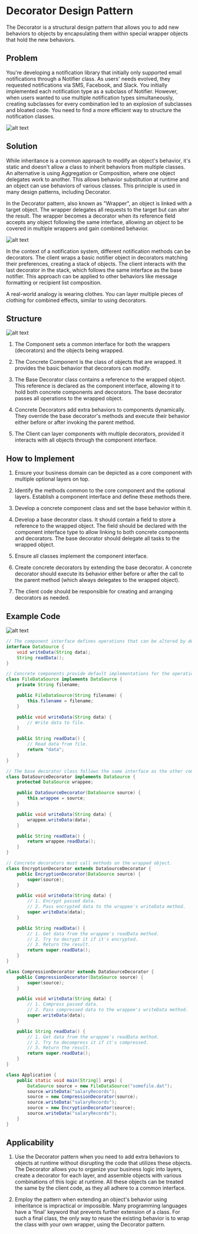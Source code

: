 # Decorator Design Pattern

The Decorator is a structural design pattern that allows you to add new behaviors to objects by encapsulating them within special wrapper objects that hold the new behaviors.

## Problem

You're developing a notification library that initially only supported email notifications through a Notifier class. As users' needs evolved, they requested notifications via SMS, Facebook, and Slack. You initially implemented each notification type as a subclass of Notifier. However, when users wanted to use multiple notification types simultaneously, creating subclasses for every combination led to an explosion of subclasses and bloated code. You need to find a more efficient way to structure the notification classes.

![alt text](image.png)

## Solution

While inheritance is a common approach to modify an object's behavior, it's static and doesn't allow a class to inherit behaviors from multiple classes. An alternative is using Aggregation or Composition, where one object delegates work to another. This allows behavior substitution at runtime and an object can use behaviors of various classes. This principle is used in many design patterns, including Decorator.

In the Decorator pattern, also known as "Wrapper", an object is linked with a target object. The wrapper delegates all requests to the target but can alter the result. The wrapper becomes a decorator when its reference field accepts any object following the same interface, allowing an object to be covered in multiple wrappers and gain combined behavior.

![alt text](image-1.png)

In the context of a notification system, different notification methods can be decorators. The client wraps a basic notifier object in decorators matching their preferences, creating a stack of objects. The client interacts with the last decorator in the stack, which follows the same interface as the base notifier. This approach can be applied to other behaviors like message formatting or recipient list composition.

A real-world analogy is wearing clothes. You can layer multiple pieces of clothing for combined effects, similar to using decorators.

## Structure

![alt text](image-2.png)

1. The Component sets a common interface for both the wrappers (decorators) and the objects being wrapped.

2. The Concrete Component is the class of objects that are wrapped. It provides the basic behavior that decorators can modify.

3. The Base Decorator class contains a reference to the wrapped object. This reference is declared as the component interface, allowing it to hold both concrete components and decorators. The base decorator passes all operations to the wrapped object.

4. Concrete Decorators add extra behaviors to components dynamically. They override the base decorator's methods and execute their behavior either before or after invoking the parent method.

5. The Client can layer components with multiple decorators, provided it interacts with all objects through the component interface.

## How to Implement

1. Ensure your business domain can be depicted as a core component with multiple optional layers on top.

2. Identify the methods common to the core component and the optional layers. Establish a component interface and define these methods there.

3. Develop a concrete component class and set the base behavior within it.

4. Develop a base decorator class. It should contain a field to store a reference to the wrapped object. The field should be declared with the component interface type to allow linking to both concrete components and decorators. The base decorator should delegate all tasks to the wrapped object.

5. Ensure all classes implement the component interface.

6. Create concrete decorators by extending the base decorator. A concrete decorator should execute its behavior either before or after the call to the parent method (which always delegates to the wrapped object).

7. The client code should be responsible for creating and arranging decorators as needed.

## Example Code

![alt text](image-3.png)

```java
// The component interface defines operations that can be altered by decorators.
interface DataSource {
    void writeData(String data);
    String readData();
}

// Concrete components provide default implementations for the operations.
class FileDataSource implements DataSource {
    private String filename;

    public FileDataSource(String filename) {
        this.filename = filename;
    }

    public void writeData(String data) {
        // Write data to file.
    }

    public String readData() {
        // Read data from file.
        return "data";
    }
}

// The base decorator class follows the same interface as the other components.
class DataSourceDecorator implements DataSource {
    protected DataSource wrappee;

    public DataSourceDecorator(DataSource source) {
        this.wrappee = source;
    }

    public void writeData(String data) {
        wrappee.writeData(data);
    }

    public String readData() {
        return wrappee.readData();
    }
}

// Concrete decorators must call methods on the wrapped object.
class EncryptionDecorator extends DataSourceDecorator {
    public EncryptionDecorator(DataSource source) {
        super(source);
    }

    public void writeData(String data) {
        // 1. Encrypt passed data.
        // 2. Pass encrypted data to the wrappee's writeData method.
        super.writeData(data);
    }

    public String readData() {
        // 1. Get data from the wrappee's readData method.
        // 2. Try to decrypt it if it's encrypted.
        // 3. Return the result.
        return super.readData();
    }
}

class CompressionDecorator extends DataSourceDecorator {
    public CompressionDecorator(DataSource source) {
        super(source);
    }

    public void writeData(String data) {
        // 1. Compress passed data.
        // 2. Pass compressed data to the wrappee's writeData method.
        super.writeData(data);
    }

    public String readData() {
        // 1. Get data from the wrappee's readData method.
        // 2. Try to decompress it if it's compressed.
        // 3. Return the result.
        return super.readData();
    }
}

class Application {
    public static void main(String[] args) {
        DataSource source = new FileDataSource("somefile.dat");
        source.writeData("salaryRecords");
        source = new CompressionDecorator(source);
        source.writeData("salaryRecords");
        source = new EncryptionDecorator(source);
        source.writeData("salaryRecords");
    }
}
```

## Applicability

1. Use the Decorator pattern when you need to add extra behaviors to objects at runtime without disrupting the code that utilizes these objects. The Decorator allows you to organize your business logic into layers, create a decorator for each layer, and assemble objects with various combinations of this logic at runtime. All these objects can be treated the same by the client code, as they all adhere to a common interface.

2. Employ the pattern when extending an object's behavior using inheritance is impractical or impossible. Many programming languages have a 'final' keyword that prevents further extension of a class. For such a final class, the only way to reuse the existing behavior is to wrap the class with your own wrapper, using the Decorator pattern.
